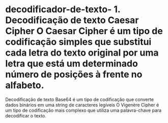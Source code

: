 # decodificador-de-texto- 1. Decodificação de texto Caesar Cipher O Caesar Cipher é um tipo de codificação simples que substitui cada letra do texto original por uma letra que está um determinado número de posições à frente no alfabeto.
 Decodificação de texto Base64  é um tipo de codificação que converte dados binários em uma string de caracteres legíveis
 O Vigenère Cipher é um tipo de codificação mais complexo que utiliza uma palavra-chave para decodificar o texto.
